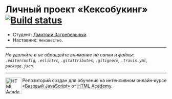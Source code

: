 # Личный проект «Кексобукинг» [![Build status][travis-image]][travis-url]

* Студент: [Дмитрий Загребельный](https://up.htmlacademy.ru/javascript/10/user/203950).
* Наставник: `Неизвестно`.

---

_Не удаляйте и не обращайте внимание на папки и файлы:_<br>
_`.editorconfig`, `.eslintrc`, `.gitattributes`, `.gitignore`, `.travis.yml`, `package.json`._

---

<a href="https://htmlacademy.ru/intensive/javascript"><img align="left" width="50" height="50" title="HTML Academy" src="https://up.htmlacademy.ru/static/img/intensive/javascript/logo-for-github.svg"></a>

Репозиторий создан для обучения на интенсивном онлайн‑курсе «[Базовый JavaScript](https://htmlacademy.ru/intensive/javascript)» от [HTML Academy](https://htmlacademy.ru).

[travis-image]: https://travis-ci.org/htmlacademy-javascript/203950-keksobooking.svg?branch=master
[travis-url]: https://travis-ci.org/htmlacademy-javascript/203950-keksobooking
